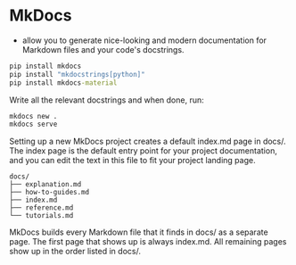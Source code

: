 # MkDocs

- allow you to generate nice-looking and modern documentation for Markdown files and your code's docstrings.

```cmd
pip install mkdocs
pip install "mkdocstrings[python]"
pip install mkdocs-material
```

Write all the relevant docstrings and when done, run:
```cmd
mkdocs new .
mkdocs serve
```

Setting up a new MkDocs project creates a default index.md page in docs/. The index page is the default entry point for your project documentation, and you can edit the text in this file to fit your project landing page. 

```
docs/
├── explanation.md
├── how-to-guides.md
├── index.md
├── reference.md
└── tutorials.md
```

MkDocs builds every Markdown file that it finds in docs/ as a separate page. The first page that shows up is always index.md. All remaining pages show up in the order listed in docs/.



